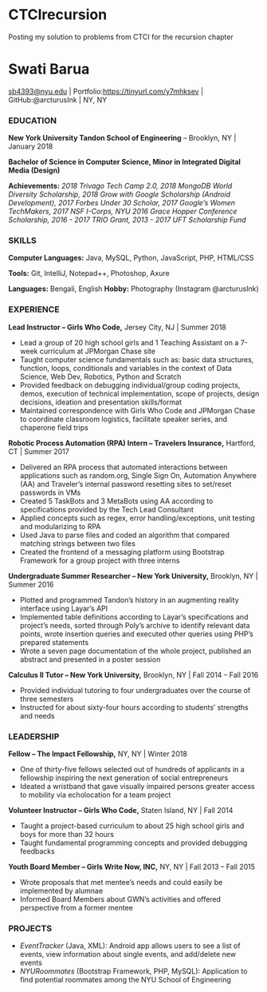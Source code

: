 # CTCIrecursion
Posting my solution to problems from CTCI for the recursion chapter

# Swati Barua
sb4393@nyu.edu | Portfolio:https://tinyurl.com/y7mhksev | GitHub:@arcturusInk  | NY, NY

### EDUCATION
**New York University Tandon School of Engineering** – Brooklyn, NY | January 2018

**Bachelor of Science in Computer Science, Minor in Integrated Digital Media (Design)**

**Achievements:** *2018 Trivago Tech Camp 2.0, 2018 MongoDB World Diversity Scholarship, 2018 Grow with Google Scholarship (Android Development), 2017 Forbes Under 30 Scholar, 2017 Google’s Women TechMakers, 2017 NSF I-Corps, NYU 2016 Grace Hopper Conference Scholarship, 2016 - 2017 TRIO Grant, 2013 - 2017 UFT Scholarship Fund*

### SKILLS
**Computer Languages:** Java, MySQL, Python, JavaScript, PHP, HTML/CSS

**Tools:** Git, IntelliJ, Notepad++, Photoshop, Axure

**Languages:** Bengali, English **Hobby:** Photography (Instagram @arcturusInk)

### EXPERIENCE
__Lead Instructor **–** Girls Who Code,__ Jersey City, NJ | Summer 2018

- Lead a group of 20 high school girls and 1 Teaching Assistant on a 7-week curriculum at JPMorgan Chase site
- Taught computer science fundamentals such as: basic data structures, function, loops, conditionals and variables in the context of Data Science, Web Dev, Robotics, Python and Scratch
- Provided feedback on debugging individual/group coding projects, demos, execution of technical implementation, scope of projects, design decisions, ideation and presentation skills/format
- Maintained correspondence with Girls Who Code and JPMorgan Chase to coordinate classroom logistics, facilitate speaker series, and chaperone field trips

__Robotic Process Automation (RPA) Intern **–** Travelers Insurance,__ Hartford, CT | Summer 2017

- Delivered an RPA process that automated interactions between applications such as random.org, Single Sign On, Automation Anywhere (AA) and Traveler’s internal password resetting sites to set/reset passwords in VMs
- Created 5 TaskBots and 3 MetaBots using AA according to specifications provided by the Tech Lead Consultant
- Applied concepts such as regex, error handling/exceptions, unit testing and modularizing to RPA
- Used Java to parse files and coded an algorithm that compared matching strings between two files
- Created the frontend of a messaging platform using Bootstrap Framework for a group project with three interns

__Undergraduate Summer Researcher – New York University,__ Brooklyn, NY | Summer 2016

- Plotted and programmed Tandon’s history in an augmenting reality interface using Layar’s API
- Implemented table definitions according to Layar’s specifications and project’s needs, sorted through Poly’s archive to identify relevant data points, wrote insertion queries and executed other queries using PHP’s prepared statements
- Wrote a seven page documentation of the whole project, published an abstract and presented in a poster session

__Calculus II Tutor – New York University,__ Brooklyn, NY | Fall 2014 – Fall 2016

- Provided individual tutoring to four undergraduates over the course of three semesters
- Instructed for about sixty-four hours according to students’ strengths and needs

### LEADERSHIP

__Fellow **–** The Impact Fellowship,__ NY, NY | Winter 2018

- One of thirty-five fellows selected out of hundreds of applicants in a fellowship inspiring the next generation of social
    entrepreneurs
- Ideated a wristband that gave visually impaired persons greater access to mobility via echolocation for a team project

__Volunteer Instructor **–** Girls Who Code,__ Staten Island, NY | Fall 2014

- Taught a project-based curriculum to about 25 high school girls and boys for more than 32 hours
- Taught fundamental programming concepts and provided debugging feedbacks

__Youth Board Member – Girls Write Now, INC,__ NY, NY | Fall 2013 – Fall 2015
- Wrote proposals that met mentee’s needs and could easily be implemented by alumnae
- Informed Board Members about GWN’s activities and offered perspective from a former mentee


### PROJECTS
- *EventTracker* (Java, XML): Android app allows users to see a list of events, view information about single events, and add/delete new events
- *NYURoommates* (Bootstrap Framework, PHP, MySQL): Application to find potential roommates among the NYU School of Engineering
